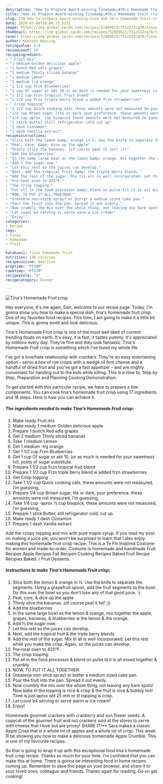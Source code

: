 ```yaml
---
description: "How to Prepare Award-winning Tina&amp;#39;s Homemade Fruit crisp"
title: "How to Prepare Award-winning Tina&amp;#39;s Homemade Fruit crisp"
slug: 278-how-to-prepare-award-winning-tina-and-39-s-homemade-fruit-crisp
date: 2020-07-08T10:09:25.537Z
image: https://img-global.cpcdn.com/recipes/52889623/751x532cq70/tinas-homemade-fruit-crisp-recipe-main-photo.jpg
thumbnail: https://img-global.cpcdn.com/recipes/52889623/751x532cq70/tinas-homemade-fruit-crisp-recipe-main-photo.jpg
cover: https://img-global.cpcdn.com/recipes/52889623/751x532cq70/tinas-homemade-fruit-crisp-recipe-main-photo.jpg
author: Kenneth Manning
ratingvalue: 4.8
reviewcount: 14
recipeingredient:
- " Fruit mix"
- "1 medium Golden delicious apple"
- "1 bunch Red sdls grapes"
- "2 medium Thinly sliced bananas"
- "1 medium Lemon"
- "1 medium lrg orange"
- "1 1/2 cup Frzn Blueberries"
- "1 cup Of sugar or abt 10 or as much is needed for your sweetness lvl pckts of sugar substitute"
- "1 1/2 cup Frzn tropical fruit blend"
- "1 1/2 cup Frzn triple berry blend w added frzn strawberries"
- " Crisp topping"
- "1 1/2 cup Quick cooking oats these amounts were not measured Im guessing"
- "1/4 cup Brown sugar lite or dark your preference  these amounts were not measured Im guessing"
- "1/4 cup aprox  cup bisquick these amounts were not measured Im guessing"
- "1 stick Butter still refrigerator cold cut up"
- "1 dash Cinnamon"
- "1 dash Vanilla extract"
recipeinstructions:
- "Slice both the lemon &amp; orange in ½. Use the knife to separate the segments. Using a grapefruit spoon, add the fruit segments to the bowl. Do this over the bowl so you don&#39;t lose any of that good juice. :)"
- "Peal, core, &amp; dice up the apple"
- "Thinly slice the bananas. (of course peel it 1st! ;))"
- "Add the blueberries"
- "In the same large bowl as the lemon &amp; orange, mix together the apple, grapes, bananas, &amp; blueberries w the lemon &amp; the orange."
- "Add ½ the sugar now."
- "Let this rest so the juices can develop."
- "Next, add the tropical fruit &amp; the triple berry blends."
- "Add the rest of the sugar. Mix til all is well incorporated. Let this rest while you make the crisp. Again, so the juices can develop."
- "Pre-heat oven to 425°F."
- "The crisp topping:"
- "Put all in the food processor &amp; blend on pulse til it is all mixed together &amp; crumbly."
- "NOW, TO PUT IT ALL TOGETHER:"
- "Grease(w non-stick spray) or butter a medium sized cake pan."
- "Pour the fruit into the pan. Spread it out evenly."
- "Now crumbly the mix over the whole thing, not leaving any bare spots! Now bake til the topping is nice &amp; crisp &amp; the fruit is nice &amp; bubbly hot! Time is just aprox abt 25 min or til topping is crisp."
- "Let coool b4 serving or serve warm w ice cream!"
- "Enjoy!"
categories:
- Recipe
tags:
- tinas
- homemade
- fruit

katakunci: tinas homemade fruit 
nutrition: 140 calories
recipecuisine: American
preptime: "PT38M"
cooktime: "PT37M"
recipeyield: "3"
recipecategory: Dinner

---
```



![Tina&#39;s Homemade Fruit crisp](https://img-global.cpcdn.com/recipes/52889623/751x532cq70/tinas-homemade-fruit-crisp-recipe-main-photo.jpg)

Hey everyone, it's me again, Dan, welcome to our recipe page. Today, I'm gonna show you how to make a special dish, tina&#39;s homemade fruit crisp. One of my favorites food recipes. This time, I am going to make it a little bit unique. This is gonna smell and look delicious.

Tina&#39;s Homemade Fruit crisp is one of the most well liked of current trending foods on earth. It's easy, it is fast, it tastes yummy. It's appreciated by millions every day. They're fine and they look fantastic. Tina&#39;s Homemade Fruit crisp is something which I've loved my whole life.

I&#39;ve got a love/hate relationship with crackers. They&#39;re an easy entertaining option - serve a box of rye crisps with a wedge of firm cheese and a handful of dried fruit and you&#39;ve got a fast appetizer - and are mighty convenient for handing out to the kids while killing. This is a How to, Step by Step, Preparation and Planning Cooking Demonstration.


To get started with this particular recipe, we have to prepare a few components. You can cook tina&#39;s homemade fruit crisp using 17 ingredients and 18 steps. Here is how you can achieve it.

##### The ingredients needed to make Tina&#39;s Homemade Fruit crisp:

1. Make ready  Fruit mix
1. Make ready 1 medium Golden delicious apple
1. Prepare 1 bunch Red sdls grapes
1. Get 2 medium Thinly sliced bananas
1. Take 1 medium Lemon
1. Get 1 medium -lrg orange
1. Get 1 1/2 cup Frzn Blueberries
1. Get 1 cup Of sugar or abt 10, (or as much is needed for your sweetness lvl), pckts of sugar substitute.
1. Prepare 1 1/2 cup Frzn tropical fruit blend
1. Prepare 1 1/2 cup Frzn triple berry blend w added frzn strawberries
1. Get  Crisp topping
1. Take 1 1/2 cup Quick cooking oats, these amounts were not measured, I&#39;m guessing,
1. Prepare 1/4 cup Brown sugar, lite or dark, your preference.  these amounts were not measured, I&#39;m guessing,
1. Take 1/4 cup -aprox ½ cup bisquick, these amounts were not measured, I&#39;m guessing,
1. Prepare 1 stick Butter, still refrigerator cold, cut up.
1. Make ready 1 dash Cinnamon
1. Prepare 1 dash Vanilla extract


Add the crispy topping and mix with pure maple syrup. If you read my post on making a juice pie, you won&#39;t be surprised to learn that I also enjoy making this homemade fruit crisp recipe. This is a Te Fiti Inspired Costume for women and made-to-order. Costume is homemade and handmade Fruit Recipes Apple Recipes Fall Recipes Cooking Recipes Baked Fruit Recipe Recipies Baked. / Fruit Desserts. 

##### Instructions to make Tina&#39;s Homemade Fruit crisp:

1. Slice both the lemon &amp; orange in ½. Use the knife to separate the segments. Using a grapefruit spoon, add the fruit segments to the bowl. Do this over the bowl so you don&#39;t lose any of that good juice. :)
1. Peal, core, &amp; dice up the apple
1. Thinly slice the bananas. (of course peel it 1st! ;))
1. Add the blueberries
1. In the same large bowl as the lemon &amp; orange, mix together the apple, grapes, bananas, &amp; blueberries w the lemon &amp; the orange.
1. Add ½ the sugar now.
1. Let this rest so the juices can develop.
1. Next, add the tropical fruit &amp; the triple berry blends.
1. Add the rest of the sugar. Mix til all is well incorporated. Let this rest while you make the crisp. Again, so the juices can develop.
1. Pre-heat oven to 425°F.
1. The crisp topping:
1. Put all in the food processor &amp; blend on pulse til it is all mixed together &amp; crumbly.
1. NOW, TO PUT IT ALL TOGETHER:
1. Grease(w non-stick spray) or butter a medium sized cake pan.
1. Pour the fruit into the pan. Spread it out evenly.
1. Now crumbly the mix over the whole thing, not leaving any bare spots! Now bake til the topping is nice &amp; crisp &amp; the fruit is nice &amp; bubbly hot! Time is just aprox abt 25 min or til topping is crisp.
1. Let coool b4 serving or serve warm w ice cream!
1. Enjoy!


Homemade gourmet crackers with cranberry and sun flower seeds. A copycat of the gourmet fruit and nut crackers sold at the stores to serve with cheese that I love but are pricey! SHARE IT!** Sara makes a classic Apple Crisp that is a whole lot of apples and a whole lot of crisp. This week Ill be showing you how to make a delicious homemade Apple Crumble. This is one of my favourite recipes. 

So that is going to wrap it up with this exceptional food tina&#39;s homemade fruit crisp recipe. Thanks so much for your time. I'm confident that you can make this at home. There is gonna be interesting food in home recipes coming up. Remember to save this page on your browser, and share it to your loved ones, colleague and friends. Thanks again for reading. Go on get cooking!
